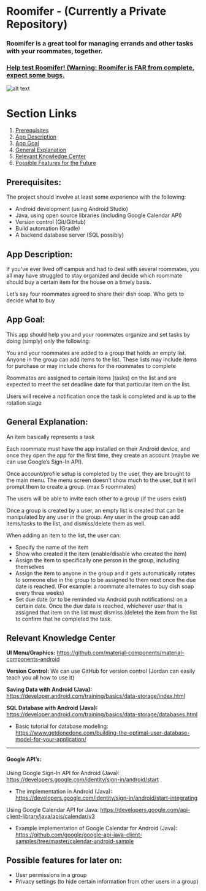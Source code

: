 # Roomifer - (Currently a Private Repository)


### Roomifer is a great tool for managing errands and other tasks with your roommates, together.

### [Help test Roomifer! (Warning: Roomifer is FAR from complete, expect some bugs.](https://tsfr.io/uymtyh)

![alt text](https://www.crestron.com/images/products/icons/android_download_logo.png "Roomifer is compatible with Android devices")


# Section Links
1. [Prerequisites](#prerequisites)
2. [App Description](#app-description)
3. [App Goal](#app-goal)
4. [General Explanation](#general-explanation)
5. [Relevant Knowledge Center](#relevant-knowledge-center)
6. [Possible Features for the Future](#possible-features-for-later-on)

## Prerequisites:

The project should involve at least some experience with the following:
* Android development (using Android Studio)
* Java, using open source libraries (including Google Calendar API)
* Version control (Git/GitHub)
* Build automation (Gradle)
* A backend database server (SQL possibly)

## App Description:

If you've ever lived off campus and had to deal with several roommates, you all may have struggled to stay organized and decide which roommate should buy a certain item for the house on a timely basis.

Let’s say four roommates agreed to share their dish soap. Who gets to decide what to buy

## App Goal:

This app should help you and your roommates organize and set tasks by doing (simply) only the following:

You and your roommates are added to a group that holds an empty list. Anyone in the group can add items to the list. These lists may include items for purchase or may include chores for the roommates to complete

Roommates are assigned to certain items (tasks) on the list and are expected to meet the set deadline date for that particular item on the list.

Users will receive a notification once the task is completed and is up to the rotation stage

## General Explanation: 

An item basically represents a task

Each roommate must have the app installed on their Android device, and once they open the app for the first time, they create an account (maybe we can use Google’s Sign-In API).

Once account/profile setup is completed by the user, they are brought to the main menu. The menu screen doesn’t show much to the user, but it will prompt them to create a group. (max 5 roommates)

The users will be able to invite each other to a group (if the users exist)

Once a group is created by a user, an empty list is created that can be manipulated by any user in the group. Any user in the group can add items/tasks to the list, and dismiss/delete them as well.

When adding an item to the list, the user can:
* Specify the name of the item
* Show who created it the item (enable/disable who created the item)
* Assign the item to specifically one person in the group, including themselves
* Assign the item to anyone in the group and it gets automatically rotates to someone else in the group to be assigned to them next once the due date is reached. (For example: a roommate alternates to buy dish soap every three weeks)
* Set due date (or to be reminded via Android push notifications) on a certain date. Once the due date is reached, whichever user that is assigned that item on the list must dismiss (delete) the item from the list to confirm that he completed the task.

## Relevant Knowledge Center

**UI Menu/Graphics:**
https://github.com/material-components/material-components-android


**Version Control:**
We can use GitHub for version control (Jordan can easily teach you all how to use it)

**Saving Data with Android (Java):**
https://developer.android.com/training/basics/data-storage/index.html

**SQL Database with Android (Java):**
https://developer.android.com/training/basics/data-storage/databases.html
* Basic tutorial for database modeling: https://www.getdonedone.com/building-the-optimal-user-database-model-for-your-application/
___

#### Google API’s:

Using Google Sign-In API for Android (Java): https://developers.google.com/identity/sign-in/android/start
* The implementation in Android (Java): https://developers.google.com/identity/sign-in/android/start-integrating

Using Google Calendar API for Java: https://developers.google.com/api-client-library/java/apis/calendar/v3
* Example implementation of Google Calendar for Android (Java): https://github.com/google/google-api-java-client-samples/tree/master/calendar-android-sample


## Possible features for later on:
* User permissions in a group
* Privacy settings (to hide certain information from other users in a group)
